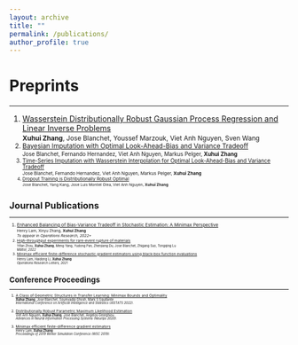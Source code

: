 ```yaml
---
layout: archive
title: ""
permalink: /publications/
author_profile: true
---
```

# Preprints
------------
1. [Wasserstein Distributionally Robust Gaussian Process Regression and Linear Inverse Problems](
    https://arxiv.org/pdf/2205.13111.pdf
)<br>
<small>**Xuhui Zhang**, Jose Blanchet, Youssef Marzouk, Viet Anh Nguyen, Sven Wang<br>
2. [Bayesian Imputation with Optimal Look-Ahead-Bias and Variance Tradeoff](
    https://arxiv.org/pdf/2202.00871.pdf
)<br>
<small>Jose Blanchet, Fernando Hernandez, Viet Anh Nguyen, Markus Pelger, **Xuhui Zhang**<br>
3. [Time-Series Imputation with Wasserstein Interpolation for Optimal Look-Ahead-Bias and Variance Tradeoff](
    https://arxiv.org/pdf/2102.12736.pdf
)<br>
<small>Jose Blanchet, Fernando Hernandez, Viet Anh Nguyen, Markus Pelger, **Xuhui Zhang**<br>
4. [Dropout Training is Distributionally Robust Optimal](
    https://arxiv.org/pdf/2009.06111.pdf
)<br>
<small>Jose Blanchet, Yang Kang, Jose Luis Montiel Olea, Viet Anh Nguyen, **Xuhui Zhang**<br>


# Journal Publications
------------
1. [Enhanced Balancing of Bias-Variance Tradeoff in Stochastic Estimation: A Minimax Perspective](
    https://arxiv.org/pdf/1902.04673.pdf)<br>
<small>Henry Lam, Xinyu Zhang, **Xuhui Zhang**<br>
<em>To appear in Operations Research, 2022+</em><br>
2. [High-throughput experiments for rare-event rupture of materials](
    https://www.sciencedirect.com/science/article/pii/S2590238521006755)<br>
<small>Yifan Zhou, **Xuhui Zhang**, Meng Yang, Yudong Pan, Zhenjiang Du, Jose Blanchet, Zhigang Suo, Tongqing Lu<br>
<em>Matter, 2022</em></small>
3. [Minimax efficient finite-difference stochastic gradient estimators using black-box function evaluations]( https://www.sciencedirect.com/science/article/pii/S0167637720301620)<br>
<small>Henry Lam, Haidong Li, **Xuhui Zhang**<br>
<em>Operations Research Letters, 2021</em></small>

# Conference Proceedings
------------

1. [A Class of Geometric Structures in Transfer Learning: Minimax Bounds and Optimality](https://proceedings.mlr.press/v151/zhang22a/zhang22a.pdf
)<br>
<small>**Xuhui Zhang**, Jose Blanchet, Soumyadip Ghosh, Mark S Squillante<br>
<em> International Conference on Artificial Intelligence and Statistics (AISTATS 2022). </em></small><br>
 
2. [Distributionally Robust Parametric Maximum Likelihood Estimation](
https://proceedings.neurips.cc/paper/2020/file/5a29503a4909fcade36b1823e7cebcf5-Paper.pdf
)<br>
<small>Viet Anh Nguyen, **Xuhui Zhang**, Jose Blanchet, Angelos Georghiou<br>
<em> Advances in Neural Information Processing Systems (Neurips 2020). </em></small><br>

3. [Minimax efficient finite-difference gradient estimators](
https://ieeexplore.ieee.org/stamp/stamp.jsp?arnumber=9004660
)<br>
<small>Henry Lam, **Xuhui Zhang**<br>
  <em> Proceedings of 2019 Winter Simulation Conference (WSC 2019).</em></small><br>





<!---
{% if author.googlescholar %}
  You can also find my articles on <u><a href="{{author.googlescholar}}">my Google Scholar profile</a>.</u>
{% endif %}

{% include base_path %}

{% for post in site.publications reversed %}
  {% include archive-single.html %}
{% endfor %}
-->
